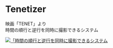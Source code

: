 # Tenetizer
映画「TENET」より<br>
 時間の順行と逆行を同時に撮影できるシステム

[![「時間の順行と逆行を同時に撮影できるシステム](./img/Youtube.png)]([https://www.youtube.com/watch?v=kil0ps5cBzY&t=1s](https://youtu.be/pAydFu7IprQ?si=2981L_n4cOlIp8FZ))
